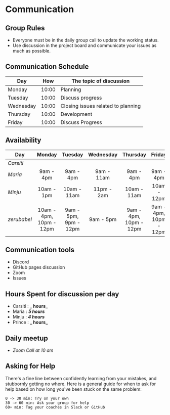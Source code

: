 # Communication

## Group Rules

<!-- any general rules you'd like to set for your group? -->

- Everyone must be in the daily group call to update the working status.
- Use discussion in the project board and communicate your issues as much as
  possible.

## Communication Schedule

| Day       |  How  | The topic of discussion            |
| --------- | :---: | ---------------------------------- |
| Monday    | 10:00 | Planning                           |
| Tuesday   | 10:00 | Discuss progress                   |
| Wednesday | 10:00 | Closing issues related to planning |
| Thursday  | 10:00 | Development                        |
| Friday    | 10:00 | Discuss Progress                   |

## Availability

| Day         |         Monday          |        Tuesday        | Wednesday  |        Thursday        |         Friday         |  Saturday  |   Sunday   |
| ----------- | :---------------------: | :-------------------: | :--------: | :--------------------: | :--------------------: | :--------: | :--------: |
| _Carsiti_   |                         |                       |            |                        |                        |            |            |
| _Maria_     |        9am - 4pm        |       9am - 4pm       | 9am - 11am |       9am - 4pm        |       9am - 4pm        |            |            |
| _Minju_     |       10am - 1pm        |      10am - 11am      | 11pm - 2am |      10am - 11am       |      10am - 12pm       |     -      |     -      |
| _zerubabel_ | 10am - 4pm, 10pm - 12pm | 9am - 5pm, 9pm - 12pm | 9am - 5pm  | 9am - 4pm, 10pm - 12pm | 9am - 4pm, 10pm - 12pm | 11am - 7pm | 9pm - 12am |

## Communication tools

- Discord
- GitHub pages discussion
- Zoom
- Issues

## Hours Spent for discussion per day

- Carsiti : **_ hours_**
- Maria : **_5 hours_**
- Minju : **_4 hours_**
- Prince : **_ hours_**

## Daily meetup

- _Zoom Call at 10 am_

## Asking for Help

There's a fine line between confidently learning from your mistakes, and
stubbornly getting no where. Here is a general guide for when to ask for help
based on how long you've been stuck on the same problem:

    0 -> 30 min: Try on your own
    30 -> 60 min: Ask your group for help
    60+ min: Tag your coaches in Slack or GitHub
